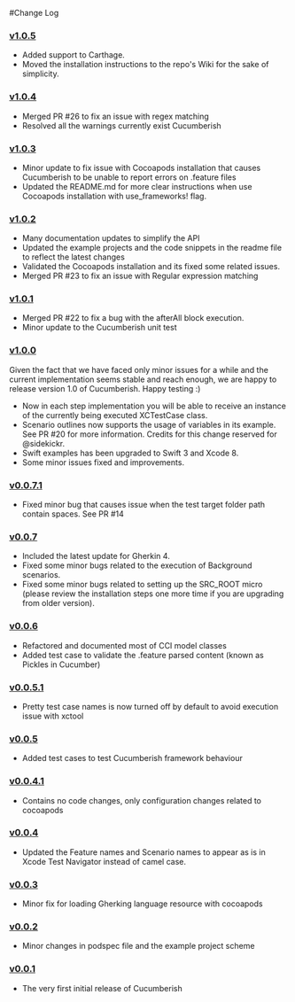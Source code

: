 #Change Log

### [v1.0.5](https://github.com/Ahmed-Ali/Cucumberish/releases/tag/v1.0.5)

   - Added support to Carthage.
   - Moved the installation instructions to the repo's Wiki for the sake of simplicity.

### [v1.0.4](https://github.com/Ahmed-Ali/Cucumberish/releases/tag/v1.0.4)

   - Merged PR #26 to fix an issue with regex matching
   - Resolved all the warnings currently exist Cucumberish
	
### [v1.0.3](https://github.com/Ahmed-Ali/Cucumberish/releases/tag/v1.0.3)

   - Minor update to fix issue with Cocoapods installation that causes Cucumberish to be unable to report errors on .feature files
   - Updated the README.md for more clear instructions when use Cocoapods installation with use_frameworks! flag.

### [v1.0.2](https://github.com/Ahmed-Ali/Cucumberish/releases/tag/v1.0.2)

   - Many documentation updates to simplify the API
   - Updated the example projects and the code snippets in the readme file to reflect the latest changes
   - Validated the Cocoapods installation and its fixed some related issues.
   - Merged PR #23 to fix an issue with Regular expression matching

### [v1.0.1](https://github.com/Ahmed-Ali/Cucumberish/releases/tag/v1.0.1)

   - Merged PR #22 to fix a bug with the afterAll block execution.
   - Minor update to the Cucumberish unit test

### [v1.0.0](https://github.com/Ahmed-Ali/Cucumberish/releases/tag/v1.0.0)
Given the fact that we have faced only minor issues for a while and the current implementation seems stable and reach enough,  we are happy to release version 1.0 of Cucumberish. Happy testing :)

   - Now in each step implementation you will be able to receive an instance of the currently being executed XCTestCase class.
   - Scenario outlines now supports the usage of variables in its example. See PR #20 for more information. Credits for this change reserved for @sidekickr.
   - Swift examples has been upgraded to Swift 3 and Xcode 8.
   - Some minor issues fixed and improvements.

### [v0.0.7.1](https://github.com/Ahmed-Ali/Cucumberish/releases/tag/v0.0.7.1)
   - Fixed minor bug that causes issue when the test target folder path contain spaces. See PR #14
      
### [v0.0.7](https://github.com/Ahmed-Ali/Cucumberish/releases/tag/v0.0.7)
   - Included the latest update for Gherkin 4.
   - Fixed some minor bugs related to the execution of Background scenarios.
   - Fixed some minor bugs related to setting up the SRC_ROOT micro (please review the installation steps one more time if you are upgrading from older version).


### [v0.0.6](https://github.com/Ahmed-Ali/Cucumberish/releases/tag/v0.0.6)
   - Refactored and documented most of CCI model classes
   - Added test case to validate the .feature parsed content (known as Pickles in Cucumber)
    
### [v0.0.5.1](https://github.com/Ahmed-Ali/Cucumberish/releases/tag/v0.0.5.1)
   - Pretty test case names is now turned off by default to avoid execution issue with xctool
   
### [v0.0.5](https://github.com/Ahmed-Ali/Cucumberish/releases/tag/v0.0.5)
   - Added test cases to test Cucumberish framework behaviour
   
### [v0.0.4.1](https://github.com/Ahmed-Ali/Cucumberish/releases/tag/v0.0.4.1)
   - Contains no code changes, only configuration changes related to cocoapods   

### [v0.0.4](https://github.com/Ahmed-Ali/Cucumberish/releases/tag/v0.0.4)
   - Updated the Feature names and Scenario names to appear as is in Xcode Test Navigator instead of camel case.

### [v0.0.3](https://github.com/Ahmed-Ali/Cucumberish/releases/tag/v0.0.3)
   - Minor fix for loading Gherking language resource with cocoapods
   
### [v0.0.2](https://github.com/Ahmed-Ali/Cucumberish/releases/tag/v0.0.2)
   - Minor changes in podspec file and the example project scheme

### [v0.0.1](https://github.com/Ahmed-Ali/Cucumberish/releases/tag/v0.0.1) 
   - The very first initial release of Cucumberish
